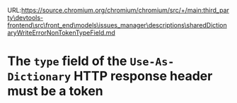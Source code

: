 URL:https://source.chromium.org/chromium/chromium/src/+/main:third_party\devtools-frontend\src\front_end\models\issues_manager\descriptions\sharedDictionaryWriteErrorNonTokenTypeField.md
# The `type` field of the `Use-As-Dictionary` HTTP response header must be a token
